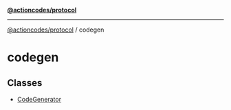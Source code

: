 [**@actioncodes/protocol**](../README.md)

***

[@actioncodes/protocol](../modules.md) / codegen

# codegen

## Classes

- [CodeGenerator](classes/CodeGenerator.md)
